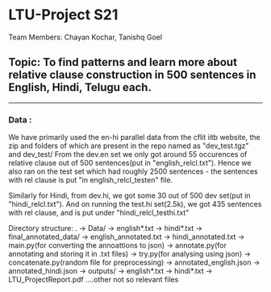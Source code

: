 # LTU-Project S21
Team Members: Chayan Kochar, Tanishq Goel

## Topic: To find patterns and learn more about relative clause construction in 500 sentences in English, Hindi, Telugu each.

---
### Data :

We have primarily used the en-hi parallel data from the cflit iitb website, the zip and folders of which are present in the repo named as "dev_test.tgz" and dev_test/
From the dev.en set we only got around 55 occurences of relative clause out of 500 sentences(put in "english_relcl.txt"). Hence we also ran on the test set which had roughly 2500 sentences - the sentences with rel clause is put "in english_relcl_testen" file.

Similarly for Hindi, from dev.hi, we got some 30 out of 500 dev set(put in "hindi_relcl.txt"). And on running the test.hi set(2.5k), we got 435 sentences with rel clause, and is put under "hindi_relcl_testhi.txt"


Directory structure:
.
-> Data/
    -> english*.txt
    -> hindi*.txt
-> final_annotated_data/
    -> english_annotated.txt
    -> hindi_annotated.txt
-> main.py(for converting the annoattions to json)
-> annotate.py(for annotating and storing it in .txt files)
-> try.py(for analysing using json)
-> concatenate.py(random file for preprocessing)
-> annotated_english.json
-> annotated_hindi.json
-> outputs/
    -> english*.txt
    -> hindi*.txt
-> LTU_ProjectReport.pdf
....other not so relevant files


